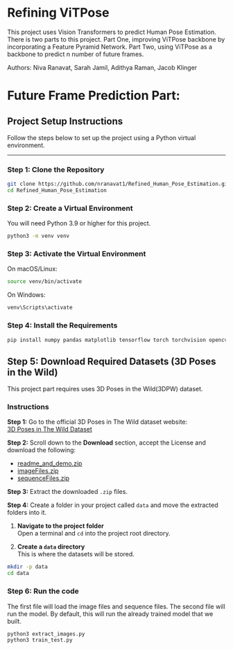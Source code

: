 # Refining ViTPose 

This project uses Vision Transformers to predict Human Pose Estimation. There is two parts to this project. Part One, improving ViTPose backbone by incorporating a Feature Pyramid Network. Part Two, using ViTPose as a backbone to predict n number of future frames. 

Authors: Niva Ranavat, Sarah Jamil, Adithya Raman, Jacob Klinger


# Future Frame Prediction Part:

## Project Setup Instructions

Follow the steps below to set up the project using a Python virtual environment.

---

### Step 1: Clone the Repository

```bash
git clone https://github.com/nranavat1/Refined_Human_Pose_Estimation.git
cd Refined_Human_Pose_Estimation
```


### Step 2: Create a Virtual Environment
You will need Python 3.9 or higher for this project. 

```bash
python3 -m venv venv
```

### Step 3: Activate the Virtual Environment
On macOS/Linux:

```bash
source venv/bin/activate
```


On Windows:

```bash
venv\Scripts\activate
```


### Step 4: Install the Requirements

```bash
pip install numpy pandas matplotlib tensorflow torch torchvision opencv-python scikit-learn seaborn transformers
```

## Step 5: Download Required Datasets (3D Poses in the Wild)

This project part requires uses 3D Poses in the Wild(3DPW) dataset.


### Instructions

**Step 1:** Go to the official 3D Poses in The Wild dataset website:  
[3D Poses in The Wild Dataset]([https://virtualhumans.mpi-inf.mpg.de/3DPW/](https://virtualhumans.mpi-inf.mpg.de/3DPW/evaluation.html))

**Step 2:** Scroll down to the **Download** section, accept the License and download the following:
- [readme_and_demo.zip](https://virtualhumans.mpi-inf.mpg.de/3DPW/readme_and_demo.zip)
- [imageFiles.zip](https://virtualhumans.mpi-inf.mpg.de/3DPW/imageFiles.zip)
- [sequenceFiles.zip](https://virtualhumans.mpi-inf.mpg.de/3DPW/sequenceFiles.zip)


**Step 3:** Extract the downloaded `.zip` files.

**Step 4:** Create a folder in your project called `data` and move the extracted folders into it.  
  1. **Navigate to the project folder**  
   Open a terminal and `cd` into the project root directory.

  2. **Create a `data` directory**  
   This is where the datasets will be stored.

   ```bash
   mkdir -p data
   cd data
   ```

### Step 6: Run the code

The first file will load the image files and sequence files. The second file will run the model. By default, this will run the already trained model that we built. 

```bash
python3 extract_images.py
python3 train_test.py
```


